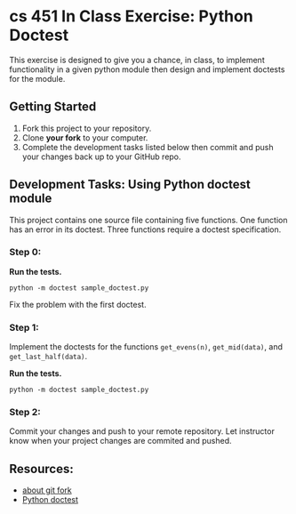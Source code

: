 # cs 451 In Class Exercise: Python Doctest
This exercise is designed to give you a chance, in class, to implement functionality in a given python module then design and implement doctests for the module. 

## Getting Started

1. Fork this project to your repository.
2. Clone **your fork** to your computer.
3. Complete the development tasks listed below then commit and push your changes back up to your GitHub repo.

## Development Tasks: Using Python doctest module
This project contains one source file containing five functions. One function has an error in its doctest. Three functions require a doctest specification.

### Step 0:
**Run the tests.**

```python -m doctest sample_doctest.py```

Fix the problem with the first doctest.

### Step 1:
Implement the doctests for the functions ```get_evens(n)```, ```get_mid(data)```, and ```get_last_half(data)```.

**Run the tests.**

```python -m doctest sample_doctest.py```

### Step 2:
Commit your changes and push to your remote repository. Let instructor know when your project changes are commited and pushed.

## Resources:
- [about git fork](https://help.github.com/articles/fork-a-repo/)
- [Python doctest](https://docs.python.org/3.7/library/doctest.html)